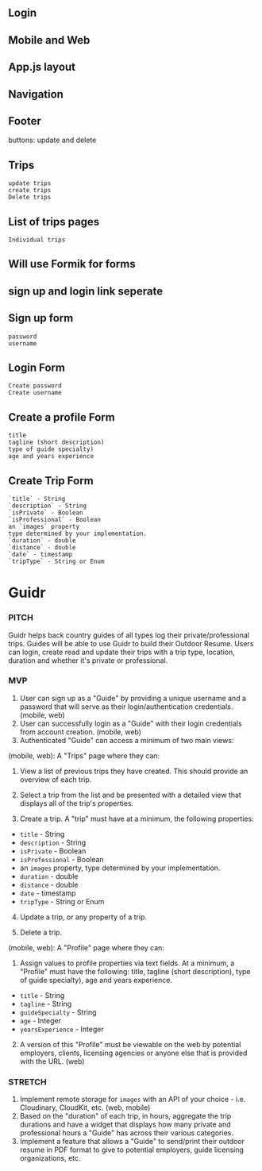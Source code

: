 ## Login
## Mobile and Web
## App.js layout
## Navigation
## Footer

buttons: update and delete

## Trips 
	update trips
	create trips
	Delete trips

## List of trips pages
	Individual trips

## Will use Formik for forms
## sign up and login link seperate

## Sign up form
	password 
	username

## Login Form
	Create password
	Create username

## Create a profile Form 
	title
	tagline (short description) 
	type of guide specialty)
	age and years experience

## Create Trip Form 
	`title` - String
	`description` - String
	`isPrivate` - Boolean
	`isProfessional` - Boolean
	an `images` property
	type determined by your implementation. 
	`duration` - double
	`distance` - double
	`date` - timestamp
	`tripType` - String or Enum	


	

# **Guidr**

### PITCH

Guidr helps back country guides of all types log their private/professional trips. Guides will be able to use Guidr to build their Outdoor Resume. Users can login, create read and update their trips with a trip type, location, duration and whether it's private or professional.

### MVP

1. User can sign up as a "Guide" by providing a unique username and a password that will serve as their login/authentication credentials. (mobile, web)
2. User can successfully login as a "Guide" with their login credentials from account creation. (mobile, web)
3. Authenticated "Guide" can access a minimum of two main views:	

(mobile, web): A "Trips" page where they can:	

1. View a list of previous trips they have created. This should provide an overview of each trip.	

2. Select a trip from the list and be presented with a detailed view that displays all of the trip's properties.	

3. Create a trip. A "trip" must have at a minimum, the following properties:	 

- `title` - String
- `description` - String
- `isPrivate` - Boolean
- `isProfessional` - Boolean
- an `images` property, type determined by your implementation.
- `duration` - double
- `distance` - double
- `date` - timestamp
- `tripType` - String or Enum

4. Update a trip, or any property of a trip.	

5. Delete a trip.	

(mobile, web): A "Profile" page where they can:	

1. Assign values to profile properties via text fields. At a minimum, a "Profile" must have the following: title, tagline (short description), type of guide specialty), age and years experience.	

- `title` - String
- `tagline` - String
- `guideSpecialty` - String
- `age` - Integer
- `yearsExperience` - Integer

2. A version of this "Profile" must be viewable on the web by potential employers, clients, licensing agencies or anyone else that is provided with the URL. (web)

### STRETCH

1. Implement remote storage for `images` with an API of your choice - i.e. Cloudinary, CloudKit, etc. (web, mobile)
2. Based on the "duration" of each trip, in hours, aggregate the trip durations and have a widget that displays how many private and professional hours a "Guide" has across their various categories.
3. Implement a feature that allows a "Guide" to send/print their outdoor resume in PDF format to give to potential employers, guide licensing organizations, etc.